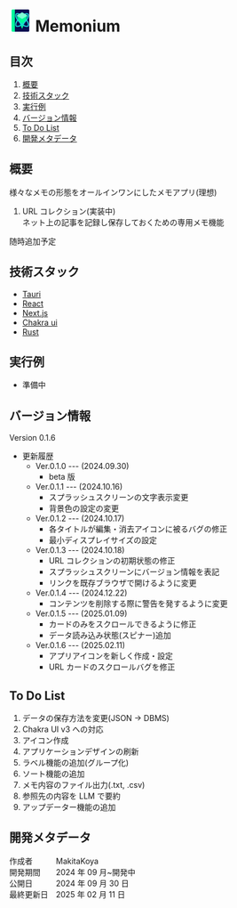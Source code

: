 # <img src="./src-tauri/icons/memoniumIcon.svg" width="40"> Memonium

## 目次

1. [概要](#概要)
1. [技術スタック](#技術スタック)
1. [実行例](#実行例)
1. [バージョン情報](#バージョン情報)
1. [To Do List](#to-do-list)
1. [開発メタデータ](#開発メタデータ)

## 概要

様々なメモの形態をオールインワンにしたメモアプリ(理想)<br>

1. URL コレクション(実装中)<br>
   ネット上の記事を記録し保存しておくための専用メモ機能

随時追加予定

<!-- 1. シンプルメモ(未実装)<br>
   シンプルなメモ機能

1. 付箋メモ(未実装) -->

## 技術スタック

- [Tauri](https://tauri.app/)
- [React](https://react.dev/)
- [Next.js](https://nextjs.org/)
- [Chakra ui](https://v2.chakra-ui.com/)
- [Rust](https://www.rust-lang.org/ja/)

## 実行例

- 準備中

## バージョン情報

Version 0.1.6

- 更新履歴
  - Ver.0.1.0 --- (2024.09.30)
    - beta 版
  - Ver.0.1.1 --- (2024.10.16)
    - スプラッシュスクリーンの文字表示変更
    - 背景色の設定の変更
  - Ver.0.1.2 --- (2024.10.17)
    - 各タイトルが編集・消去アイコンに被るバグの修正
    - 最小ディスプレイサイズの設定
  - Ver.0.1.3 --- (2024.10.18)
    - URL コレクションの初期状態の修正
    - スプラッシュスクリーンにバージョン情報を表記
    - リンクを既存ブラウザで開けるように変更
  - Ver.0.1.4 --- (2024.12.22)
    - コンテンツを削除する際に警告を発するように変更
  - Ver.0.1.5 --- (2025.01.09)
    - カードのみをスクロールできるように修正
    - データ読み込み状態(スピナー)追加
  - Ver.0.1.6 --- (2025.02.11)
    - アプリアイコンを新しく作成・設定
    - URL カードのスクロールバグを修正

## To Do List

1. データの保存方法を変更(JSON -> DBMS)
1. Chakra UI v3 への対応
1. アイコン作成
1. アプリケーションデザインの刷新
1. ラベル機能の追加(グループ化)
1. ソート機能の追加
1. メモ内容のファイル出力(.txt, .csv)
1. 参照先の内容を LLM で要約
1. アップデーター機能の追加

## 開発メタデータ

作成者&emsp;&emsp;&emsp;MakitaKoya</br>
開発期間&emsp;&emsp;2024 年 09 月~開発中</br>
公開日&emsp;&emsp;&emsp;2024 年 09 月 30 日</br>
最終更新日&emsp;2025 年 02 月 11 日</br>
